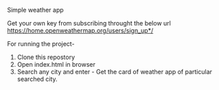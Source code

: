Simple weather app

Get your own key from subscribing throught the below url
https://home.openweathermap.org/users/sign_up*/

For running the project-
1. Clone this repostory
2. Open index.html in browser
3. Search any city and enter - Get the card of weather app of particular searched city.